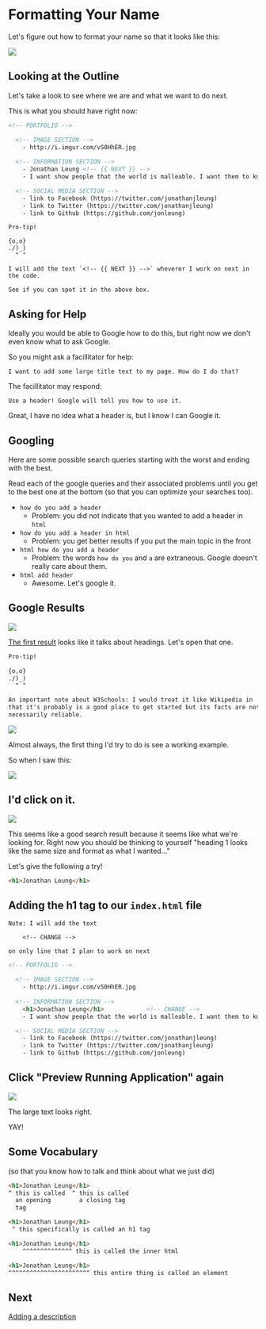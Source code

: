 # Formatting Your Name

Let's figure out how to format your name so that it looks like this:

![](img/name.png)

## Looking at the Outline

Let's take a look to see where we are and what we want to do next.

This is what you should have right now:

```html
<!-- PORTFOLIO -->

  <!-- IMAGE SECTION -->
    - http://i.imgur.com/vS0HhER.jpg 
  
  <!-- INFORMATION SECTION -->
    - Jonathan Leung <!-- {{ NEXT }} -->            
    - I want show people that the world is malleable. I want them to know they can create what's missing and not be afraid to break the status quo.

  <!-- SOCIAL MEDIA SECTION -->
    - link to Facebook (https://twitter.com/jonathanjleung)
    - link to Twitter (https://twitter.com/jonathanjleung)
    - link to Github (https://github.com/jonleung)
```

```
Pro-tip!

{o,o}
./)_)
  " "

I will add the text `<!-- {{ NEXT }} -->` wheverer I work on next in the code.

See if you can spot it in the above box.
```

## Asking for Help

Ideally you would be able to Google how to do this, but right now we don't even know what to ask Google.

So you might ask a facillitator for help:

```
I want to add some large title text to my page. How do I do that?
```

The facillitator may respond:

```
Use a header! Google will tell you how to use it.
```

Great, I have no idea what a header is, but I know I can Google it.

## Googling

Here are some possible search queries starting with the worst and ending with the best.

Read each of the google queries and their associated problems until you get to the best one at the bottom (so that you can optimize your searches too).

- `how do you add a header`
    - Problem: you did not indicate that you wanted to add a header in `html`
- `how do you add a header in html`
    - Problem: you get better results if you put the main topic in the front
- `html how do you add a header`
    - Problem: the words `how do you` and `a` are extraneous. Google doesn't really care about them.
- `html add header`
    - Awesome. Let's google it.

## Google Results

![](img/heading_google.png)

[The first result](http://www.w3schools.com/html/html_headings.asp) looks like it talks about headings. Let's open that one.

```md
Pro-tip!

{o,o}
./)_)
  " "

An important note about W3Schools: I would treat it like Wikipedia in 
that it's probably is a good place to get started but its facts are not 
necessarily reliable.
```

![](img/heading_google_1.png)

Almost always, the first thing I'd try to do is see a working example.

So when I saw this:

![](img/headings_google_1a.png)

## I'd click on it.

![](img/headings_google_1b.png)

This seems like a good search result because it seems like what we're looking for. Right now you should be thinking to yourself "heading 1 looks like the same size and format as what I wanted..."

Let's give the following a try!

```html
<h1>Jonathan Leung</h1>
```

## Adding the h1 tag to our `index.html` file

```
Note: I will add the text

    <!-- CHANGE -->

on only line that I plan to work on next
```

```html
<!-- PORTFOLIO -->

  <!-- IMAGE SECTION -->
    - http://i.imgur.com/vS0HhER.jpg 
  
  <!-- INFORMATION SECTION -->
    <h1>Jonathan Leung</h1>            <!-- CHANGE -->
    - I want show people that the world is malleable. I want them to know they can create what's missing and not be afraid to break the status quo.

  <!-- SOCIAL MEDIA SECTION -->
    - link to Facebook (https://twitter.com/jonathanjleung)
    - link to Twitter (https://twitter.com/jonathanjleung)
    - link to Github (https://github.com/jonleung)
```

## Click "Preview Running Application" again

![](img/h1.png)

The large text looks right.

YAY!

## Some Vocabulary

(so that you know how to talk and think about what we just did)

```html
<h1>Jonathan Leung</h1>
^ this is called  ^ this is called
  an opening        a closing tag
  tag 
```

```html
<h1>Jonathan Leung</h1>
 ^ this specifically is called an h1 tag
```

```html
<h1>Jonathan Leung</h1>
    ^^^^^^^^^^^^^^ this is called the inner html
```

```html
<h1>Jonathan Leung</h1>
^^^^^^^^^^^^^^^^^^^^^^^ this entire thing is called an element
```

## Next

[Adding a description](description_challenge.md)